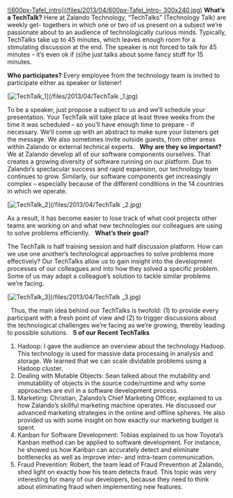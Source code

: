 <!--
.. title: TechTalks at Zalando Technology
.. slug: techtalks-at-zalando-technology
.. date: 2013-04-05 16:38:49
.. tags: Education,Events,TechTalk,Zalando
.. author: ToDo
-->
[![600px-Tafel_intro](/files/2013/04/600px-Tafel_intro-
300x240.jpg)](/files/2013/04/600px-Tafel_intro.jpg) **What’s a TechTalk?**
Here at Zalando Technology, “TechTalks” (Technology Talk) are weekly get-
togethers in which one or two of us present on a subject we’re passionate
about to an audience of technologically curious minds. Typically, TechTalks
take up to 45 minutes, which leaves enough room for a stimulating discussion
at the end. The speaker is not forced to talk for 45 minutes – it’s even ok if
(s)he just talks about some fancy stuff for 15 minutes.

**Who participates?** Every employee from the technology team is invited to participate either as speaker or listener!   

[![TechTalk_1](/files/2013/04/TechTalk_1-300x225.jpg)](/files/2013/04/TechTalk
_1.jpg)

To be a speaker, just propose a subject to us and we’ll schedule your
presentation. Your TechTalk will take place at least three weeks from the time
it was scheduled – so you’ll have enough time to prepare - if necessary. We’ll
come up with an abstract to make sure your listeners get the message. We also
sometimes invite outside guests, from other areas within Zalando or external
technical experts.   **Why are they so important?** We at Zalando develop all
of our software components ourselves. That creates a growing diversity of
software running on our platform. Due to Zalando’s spectacular success and
rapid expansion, our technology team continues to grow. Similarly, our
software components get increasingly complex – especially because of the
different conditions in the 14 countries in which we operate.

[![TechTalk_2](/files/2013/04/TechTalk_2-300x225.jpg)](/files/2013/04/TechTalk
_2.jpg)

As a result, it has become easier to lose track of what cool projects other
teams are working on and what new technologies our colleagues are using to
solve problems efficiently.   **What’s their goal?**

The TechTalk is half training session and half discussion platform. How can we
use one another’s technological approaches to solve problems more effectively?
Our TechTalks allow us to gain insight into the development processes of our
colleagues and into how they solved a specific problem. Some of us may adapt a
colleague’s solution to tackle similar problems we’re facing.


[![TechTalk_3](/files/2013/04/TechTalk_3-225x300.jpg)](/files/2013/04/TechTalk
_3.jpg)

  Thus, the main idea behind our TechTalks is twofold: (1) to provide every
participant with a fresh point of view and (2) to trigger discussions about
the technological challenges we’re facing as we’re growing, thereby leading to
possible solutions.   **5 of our Recent TechTalks**

  1. Hadoop: I gave the audience an overview about the technology Hadoop. This technology is used for massive data processing in analysis and storage. We learned that we can scale dividable problems using a Hadoop cluster.
  2. Dealing with Mutable Objects: Sean talked about the mutability and immutability of objects in the source code/runtime and why some approaches are evil in a software development process.
  3. Marketing: Christian, Zalando’s Chief Marketing Officer, explained to us how Zalando’s skillful marketing machine operates. He discussed our advanced marketing strategies in the online and offline spheres. He also provided us with some insight on how exactly our marketing budget is spent.
  4. Kanban for Software Development: Tobias explained to us how Toyota’s Kanban method can be applied to software development. For instance, he showed us how Kanban can accurately detect and eliminate bottlenecks as well as improve inter- and intra-team communication.
  5. Fraud Prevention: Robert, the team lead of Fraud Prevention at Zalando, shed light on exactly how his team detects fraud. This topic was very interesting for many of our developers, because they need to think about eliminating fraud when implementing new features.

